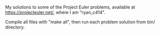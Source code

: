 My solutions to some of the Project Euler problems, available at 
https://projecteuler.net/, where I am "ryan_c414".

Compile all files with "make all", then run each problem solution from bin/ directory.
